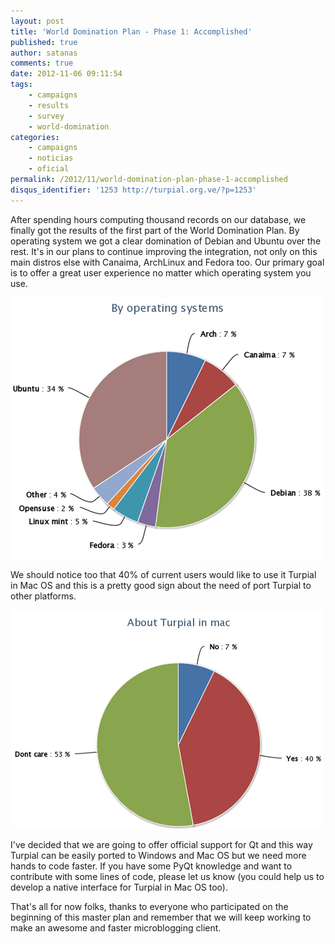 ```yaml
---
layout: post
title: 'World Domination Plan - Phase 1: Accomplished'
published: true
author: satanas
comments: true
date: 2012-11-06 09:11:54
tags:
    - campaigns
    - results
    - survey
    - world-domination
categories:
    - campaigns
    - noticias
    - oficial
permalink: /2012/11/world-domination-plan-phase-1-accomplished
disqus_identifier: '1253 http://turpial.org.ve/?p=1253'
---
```

After spending hours computing thousand records on our database, we finally got the results of the first part of the World Domination Plan. By operating system we got a clear domination of Debian and Ubuntu over the rest. [][1] It's in our plans to continue improving the integration, not only on this main distros else with Canaima, ArchLinux and Fedora too. Our primary goal is to offer a great user experience no matter which operating system you use. 

![Turpial Usage](/img/posts/turpial-usage.png "Turpial Usage")

We should notice too that 40% of current users would like to use it Turpial in Mac OS and this is a pretty good sign about the need of port Turpial to other platforms. [][2] 

![Turpial For MAC](/img/posts/turpial-for-mac.png "Turpial for MAC")
  
I've decided that we are going to offer official support for Qt and this way Turpial can be easily ported to Windows and Mac OS but we need more hands to code faster. If you have some PyQt knowledge and want to contribute with some lines of code, please let us know (you could help us to develop a native interface for Turpial in Mac OS too).

That's all for now folks, thanks to everyone who participated on the beginning of this master plan and remember that we will keep working to make an awesome and faster microblogging client.

 [1]: http://turpial.org.ve/wp-content/uploads/2012/11/turpial-usage.png
 [2]: http://turpial.org.ve/wp-content/uploads/2012/11/turpial-for-mac.png